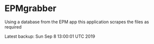 # EPMgrabber
Using a database from the EPM app this application scrapes the files as required


Latest backup: Sun Sep 8 13:00:01 UTC 2019
